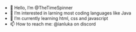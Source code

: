 - 👋 Hello, I’m @TheTimeSpinner
- 👀 I’m interested in larning most coding languages like Java
- 🌱 I’m currently learning html, css and javascript
- 📫 How to reach me: @ianluka on discord

